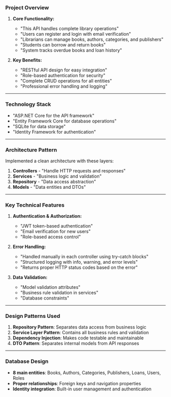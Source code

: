 
### Project Overview

1. **Core Functionality:**
   - "This API handles complete library operations"
   - "Users can register and login with email verification"
   - "Librarians can manage books, authors, categories, and publishers"
   - "Students can borrow and return books"
   - "System tracks overdue books and loan history"

2. **Key Benefits:**
   - "RESTful API design for easy integration"
   - "Role-based authentication for security"
   - "Complete CRUD operations for all entities"
   - "Professional error handling and logging"

---

### Technology Stack

- "ASP.NET Core for the API framework"
- "Entity Framework Core for database operations"
- "SQLite for data storage"
- "Identity Framework for authentication"

---

### Architecture Pattern
Implemented a clean architecture with these layers:

1. **Controllers** - "Handle HTTP requests and responses"
2. **Services** - "Business logic and validation"
3. **Repository** - "Data access abstraction"
4. **Models** - "Data entities and DTOs"

---

### Key Technical Features

1. **Authentication & Authorization:**
   - "JWT token-based authentication"
   - "Email verification for new users"
   - "Role-based access control"

2. **Error Handling:**
    - "Handled manually in each controller using try-catch blocks"
    - "Structured logging with info, warning, and error levels"
    - "Returns proper HTTP status codes based on the error"

3. **Data Validation:**
   - "Model validation attributes"
   - "Business rule validation in services"
   - "Database constraints"


---

### Design Patterns Used
1. **Repository Pattern**: Separates data access from business logic
2. **Service Layer Pattern**: Contains all business rules and validation
3. **Dependency Injection**: Makes code testable and maintainable
4. **DTO Pattern**: Separates internal models from API responses

---

### Database Design
- **8 main entities**: Books, Authors, Categories, Publishers, Loans, Users, Roles
- **Proper relationships**: Foreign keys and navigation properties
- **Identity integration**: Built-in user management and authentication